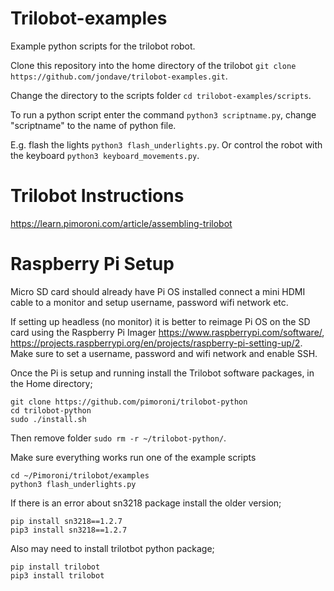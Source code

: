 # Trilobot-examples
Example python scripts for the trilobot robot.

Clone this repository into the home directory of the trilobot ```git clone https://github.com/jondave/trilobot-examples.git```.

Change the directory to the scripts folder ```cd trilobot-examples/scripts```.

To run a python script enter the command ```python3 scriptname.py```, change "scriptname" to the name of python file.

E.g. flash the lights ```python3 flash_underlights.py```.
Or control the robot with the keyboard ```python3 keyboard_movements.py```.

# Trilobot Instructions
https://learn.pimoroni.com/article/assembling-trilobot

# Raspberry Pi Setup
Micro SD card should already have Pi OS installed connect a mini HDMI cable to a monitor and setup username, password wifi network etc.
 
If setting up headless (no monitor) it is better to reimage Pi OS on the SD card using the Raspberry Pi Imager https://www.raspberrypi.com/software/, https://projects.raspberrypi.org/en/projects/raspberry-pi-setting-up/2. Make sure to set a username, password and wifi network and  enable SSH.

Once the Pi is setup and running install the Trilobot software packages, in the Home directory;
```
git clone https://github.com/pimoroni/trilobot-python
cd trilobot-python
sudo ./install.sh
```

Then remove folder ```sudo rm -r ~/trilobot-python/```.

Make sure everything works run one of the example scripts
```
cd ~/Pimoroni/trilobot/examples
python3 flash_underlights.py
```

If there is an error about sn3218 package install the older version;
```
pip install sn3218==1.2.7 
pip3 install sn3218==1.2.7 
```

Also may need to install trilotbot python package;
```
pip install trilobot 
pip3 install trilobot
```